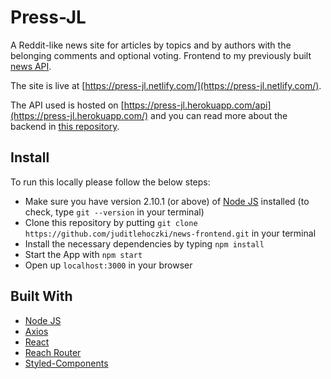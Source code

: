 # Press-JL

A Reddit-like news site for articles by topics and by authors with the belonging comments and optional voting.
Frontend to my previously built [news API](https://github.com/juditlehoczki/news-backend).

The site is live at [https://press-jl.netlify.com/](https://press-jl.netlify.com/).

The API used is hosted on [https://press-jl.herokuapp.com/api](https://press-jl.herokuapp.com/) and you can read more about the backend in [this repository](https://github.com/juditlehoczki/news-backend).

## Install

To run this locally please follow the below steps:

- Make sure you have version 2.10.1 (or above) of [Node JS](https://nodejs.org/en/) installed (to check, type `git --version` in your terminal)
- Clone this repository by putting `git clone https://github.com/juditlehoczki/news-frontend.git` in your terminal
- Install the necessary dependencies by typing `npm install`
- Start the App with `npm start`
- Open up `localhost:3000` in your browser

## Built With

- [Node JS](https://nodejs.org/en/)
- [Axios](https://github.com/axios/axios)
- [React](https://reactjs.org/)
- [Reach Router](https://reach.tech/router)
- [Styled-Components](https://www.styled-components.com/)
